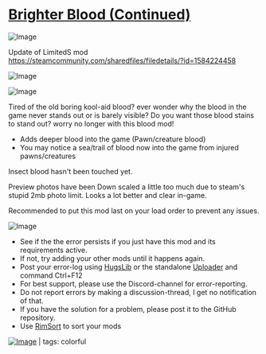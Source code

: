 # [Brighter Blood (Continued)](https://steamcommunity.com/sharedfiles/filedetails/?id=2013195859)

![Image](https://i.imgur.com/buuPQel.png)

Update of LimitedS mod
https://steamcommunity.com/sharedfiles/filedetails/?id=1584224458

![Image](https://i.imgur.com/pufA0kM.png)
	
![Image](https://i.imgur.com/Z4GOv8H.png)

Tired of the old boring kool-aid blood?
ever wonder why the blood in the game never stands out or is barely visible?
Do you want those blood stains to stand out?
worry no longer with this blood mod!

- Adds deeper blood into the game (Pawn/creature blood)
- You may notice a sea/trail of blood now into the game from injured pawns/creatures

Insect blood hasn't been touched yet.

Preview photos have been Down scaled a little too much due to steam's stupid 2mb photo limit.
Looks a lot better and clear in-game.

Recommended to put this mod last on your load order to prevent any issues.


![Image](https://i.imgur.com/PwoNOj4.png)



-  See if the the error persists if you just have this mod and its requirements active.
-  If not, try adding your other mods until it happens again.
-  Post your error-log using [HugsLib](https://steamcommunity.com/workshop/filedetails/?id=818773962) or the standalone [Uploader](https://steamcommunity.com/sharedfiles/filedetails/?id=2873415404) and command Ctrl+F12
-  For best support, please use the Discord-channel for error-reporting.
-  Do not report errors by making a discussion-thread, I get no notification of that.
-  If you have the solution for a problem, please post it to the GitHub repository.
-  Use [RimSort](https://github.com/RimSort/RimSort/releases/latest) to sort your mods

 

[![Image](https://img.shields.io/github/v/release/emipa606/BrighterBlood?label=latest%20version&style=plastic&color=9f1111&labelColor=black)](https://steamcommunity.com/sharedfiles/filedetails/changelog/2013195859) | tags:  colorful
